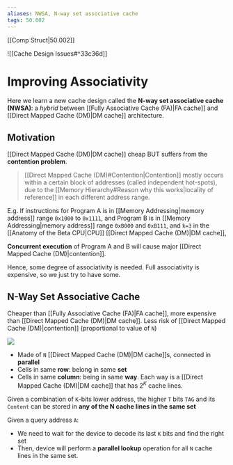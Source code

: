 ```yaml
---
aliases: NWSA, N-way set associative cache
tags: 50.002
---
```

[[Comp Struct|50.002]]

![[Cache Design Issues#^33c36d]]

# Improving Associativity
Here we learn a new cache design called the **N-way set associative cache (NWSA)**: a *hybrid* between [[Fully Associative Cache (FA)|FA cache]] and [[Direct Mapped Cache (DM)|DM cache]] architecture.

## Motivation
[[Direct Mapped Cache (DM)|DM cache]] cheap BUT suffers from the **contention problem**.
> [[Direct Mapped Cache (DM)#Contention|Contention]] mostly occurs within a certain block of addresses (called independent hot-spots), due to the [[Memory Hierarchy#Reason why this works|locality of reference]] in each different address range.

E.g.
	If instructions for 
	Program A is in [[Memory Addressing|memory address]] range `0x1000` to `0x1111`, and 
	Program B is in [[Memory Addressing|memory address]] range `0xB000` and `0xB111`, and
	`k=3` in the [[Anatomy of the Beta CPU|CPU]] [[Direct Mapped Cache (DM)|DM cache]],

**Concurrent execution** of Program A and B will cause major [[Direct Mapped Cache (DM)|contention]].

Hence, some degree of associativity is needed.
Full associativity is expensive, so we just try to have some.

## N-Way Set Associative Cache
Cheaper than [[Fully Associative Cache (FA)|FA cache]], more expensive than [[Direct Mapped Cache (DM)|DM cache]].
Less risk of [[Direct Mapped Cache (DM)|contention]] (proportional to value of `N`)

![](https://dropbox.com/s/jbg0b7ajjcn79mg/nway.png?raw=1)

- Made of `N` [[Direct Mapped Cache (DM)|DM cache]]s, connected in **parallel**
- Cells in same **row**: belong in same **set**
- Cells in same **column**: being in same **way**. Each way is a [[Direct Mapped Cache (DM)|DM cache]] that has $2^K$ cache lines.

Given a combination of `K`-bits lower address, the higher `T` bits `TAG` and its `Content` can be stored in **any of the N cache lines in the same set**

Given a query address `A`:
- We need to wait for the device to decode its last `K` bits and find the right set
- Then, device will perform a **parallel lookup** operation for all `N` cache lines in the same set.